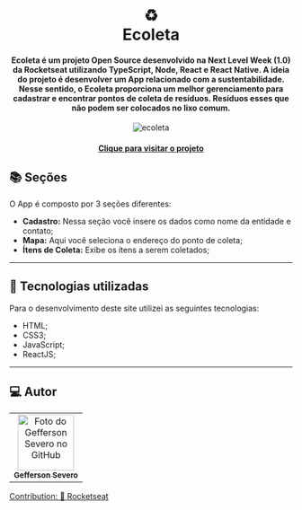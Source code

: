 <h1 align="center">
  ♻️<br>Ecoleta
</h1>

<h4 align="center">
  Ecoleta é um projeto Open Source desenvolvido na Next Level Week (1.0) da Rocketseat utilizando TypeScript, Node, React e React Native.
A ideia do projeto é desenvolver um App relacionado com a sustentabilidade. Nesse sentido, o Ecoleta proporciona um melhor gerenciamento para cadastrar e encontrar pontos de coleta de resíduos. Resíduos esses que não podem ser colocados no lixo comum. 
</h4>
<p align="center">
  <img src="https://i.ibb.co/02mCYSm/ecoleta.png" alt="ecoleta"  border="0">
 </p>

<h4 align="center"><a href="https://ecoleta-web-app.netlify.app">Clique para visitar o projeto</a></h4>

## 📚 Seções
O App é composto por 3 seções diferentes:


- **Cadastro:** Nessa seção você insere os dados como nome da entidade e contato;
- **Mapa:** Aqui você seleciona o endereço do ponto de coleta;
- **Ítens de Coleta:** Exibe os ítens a serem coletados;


---

## 💼 Tecnologias utilizadas
Para o desenvolvimento deste site utilizei as seguintes tecnologias:

- HTML;
- CSS3;
- JavaScript;
- ReactJS;



---

## :computer: Autor<br>
<table>
  <tr>
    <td align="center">
      <a href="https://github.com/geffersonst">
        <img src="https://i.ibb.co/SvJ2wxy/avatargeffersondev1.jpg" width="100px;" alt="Foto do Gefferson Severo no GitHub"/><br>
        <sub>
          <b>Gefferson Severo</b>
        </sub>
      </a>
    </td>
  </tr>
</table>
<a href="https://www.youtube.com/c/RocketSeat">
  
Contribution: :rocket: Rocketseat
  </a>
  
